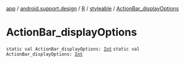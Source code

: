[app](../../../index.md) / [android.support.design](../../index.md) / [R](../index.md) / [styleable](index.md) / [ActionBar_displayOptions](.)

# ActionBar_displayOptions

`static val ActionBar_displayOptions: `[`Int`](https://kotlinlang.org/api/latest/jvm/stdlib/kotlin/-int/index.html)
`static val ActionBar_displayOptions: `[`Int`](https://kotlinlang.org/api/latest/jvm/stdlib/kotlin/-int/index.html)